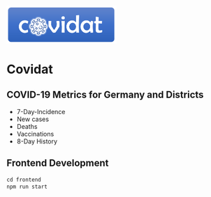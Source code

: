 <img src="frontend/src/assets/icons/logo.png" width="50%">

# Covidat

## COVID-19 Metrics for Germany and Districts

- 7-Day-Incidence
- New cases
- Deaths
- Vaccinations
- 8-Day History

## Frontend Development

```shell
cd frontend
npm run start
```
